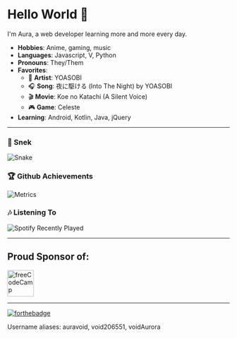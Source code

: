 # Hello World 👋

I'm Aura, a web developer learning more and more every day. 

*   **Hobbies**: Anime, gaming, music
*   **Languages**: Javascript, V, Python
*   **Pronouns**: They/Them
*   **Favorites**:
    *   🎤 **Artist**: YOASOBI
    *   🎧 **Song**: 夜に駆ける (Into The Night) by YOASOBI
    *   🎬 **Movie**: Koe no Katachi (A Silent Voice)
    *   🎮 **Game**: Celeste
*   **Learning**: Android, Kotlin, Java, jQuery

* * *

### 🐍 Snek

![Snake](https://raw.githubusercontent.com/auravoid/auravoid/output/github-contribution-grid-snake.svg)

### 🏆 Github Achievements

![Metrics](https://metrics.lecoq.io/auravoid?template=classic&amp;base.header=0&amp;base.activity=0&amp;base.community=0&amp;base.repositories=0&amp;base.metadata=0&amp;achievements=1&amp;achievements.threshold=C&amp;achievements.secrets=true&amp;achievements.display=compact&amp;achievements.limit=0&amp;config.timezone=America%2FNew_York)

### 🎶 Listening To

![Spotify Recently Played](https://spotify-recently-played-readme.vercel.app/api?user=jaycool090)

* * *

## Proud Sponsor of:
<img src="http://cdn.auravoid.dev/images/sponsor/freecodecamp.png" alt="freeCodeCamp" width="60vw">

***

[![forthebadge](https://forthebadge.com/images/badges/it-works-why.svg)](https://forthebadge.com)

Username aliases: auravoid, void206551, voidAurora
